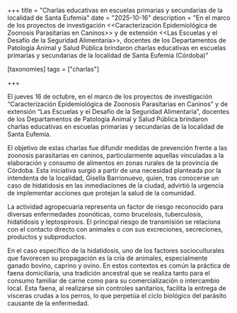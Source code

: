 +++ 
title = "Charlas educativas en escuelas primarias y secundarias de la localidad de Santa Eufemia" date = "2025-10-16" description = "En el marco de los proyectos de investigación <<Caracterización Epidemiológica de Zoonosis Parasitarias en Caninos>> y de extensión <<Las Escuelas y el Desafío de la Seguridad Alimentaria>>, docentes de los Departamentos de Patología Animal y Salud Pública brindaron charlas educativas en escuelas primarias y secundarias de la localidad de Santa Eufemia (Córdoba)"

[taxonomies] tags = ["charlas"]

+++

El jueves 16 de octubre, en el marco de los proyectos de investigación “Caracterización Epidemiológica de Zoonosis Parasitarias en Caninos” y de extensión “Las Escuelas y el Desafío de la Seguridad Alimentaria”, docentes de los Departamentos de Patología Animal y Salud Pública brindaron charlas educativas en escuelas primarias y secundarias de la localidad de Santa Eufemia.

El objetivo de estas charlas fue difundir medidas de prevención frente a las zoonosis parasitarias en caninos, particularmente aquellas vinculadas a la elaboración y consumo de alimentos en zonas rurales de la provincia de Córdoba. Esta iniciativa surgió a partir de una necesidad planteada por la intendenta de la localidad, Gisella Barrionuevo, quien, tras conocerse un caso de hidatidosis en las inmediaciones de la ciudad, advirtió la urgencia de implementar acciones que protejan la salud de la comunidad.

La actividad agropecuaria representa un factor de riesgo reconocido para diversas enfermedades zoonóticas, como brucelosis, tuberculosis, hidatidosis y leptospirosis. El principal riesgo de transmisión se relaciona con el contacto directo con animales o con sus excreciones, secreciones, productos y subproductos.

En el caso específico de la hidatidosis, uno de los factores socioculturales que favorecen su propagación es la cría de animales, especialmente ganado bovino, caprino y ovino. En estos contextos es común la práctica de faena domiciliaria, una tradición ancestral que se realiza tanto para el consumo familiar de carne como para su comercialización o intercambio local. Esta faena, al realizarse sin controles sanitarios, facilita la entrega de vísceras crudas a los perros, lo que perpetúa el ciclo biológico del parásito causante de la enfermedad.
